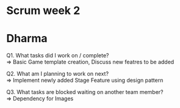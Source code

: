 

# Scrum week 2
# Dharma

Q1. What tasks did I work on / complete?  
=> Basic Game template creation, Discuss new featres to be added  

Q2. What am I planning to work on next?      
=> Implement newly added Stage Feature using design pattern

Q3. What tasks are blocked waiting on another team member?    
=> Dependency for Images  
